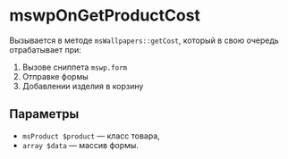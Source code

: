 # mswpOnGetProductCost

Вызывается в методе `msWallpapers::getCost`, который в свою очередь отрабатывает при:

1. Вызове сниппета `mswp.form`
2. Отправке формы
3. Добавлении изделия в корзину

## Параметры

- `msProduct $product` — класс товара,
- `array $data` — массив формы.
